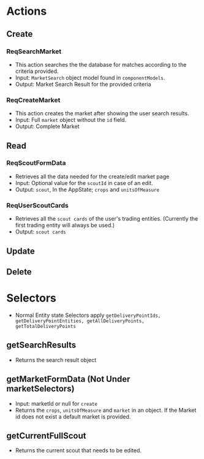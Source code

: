 # Actions

## Create

### ReqSearchMarket

-   This action searches the the database for matches according to the criteria provided.
-   Input: `MarketSearch` object model found in `componentModels`.
-   Output: Market Search Result for the provided criteria

### ReqCreateMarket

-   This action creates the market after showing the user search results.
-   Input: Full `market` object without the `id` field.
-   Output: Complete Market

## Read

### ReqScoutFormData

-   Retrieves all the data needed for the create/edit market page
-   Input: Optional value for the `scoutId` in case of an edit.
-   Output: `scout`, In the AppState; `crops` and `unitsOfMeasure`

### ReqUserScoutCards

-   Retrieves all the `scout cards` of the user's trading entities. (Currently the first trading entity will always be used.)
-   Output: `scout cards`

## Update

## Delete

# Selectors

-   Normal Entity state Selectors apply `getDeliveryPointIds, getDeliveryPointEntities, getAllDeliveryPoints, getTotalDeliveryPoints`

## getSearchResults

-   Returns the search result object

## getMarketFormData (Not Under marketSelectors)

-   Input: marketId or null for `create`
-   Returns the `crops`, `unitsOfMeasure` and `market` in an object. If the Market id does not exist a default market is provided.

## getCurrentFullScout

-   Returns the current scout that needs to be edited.
